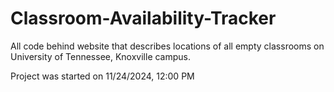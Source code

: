 # Classroom-Availability-Tracker
All code behind website that describes locations of all empty classrooms on University of Tennessee, Knoxville campus.


Project was started on 11/24/2024, 12:00 PM
